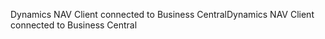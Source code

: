 <span data-ttu-id="eb64a-101">Dynamics NAV Client connected to Business Central</span><span class="sxs-lookup"><span data-stu-id="eb64a-101">Dynamics NAV Client connected to Business Central</span></span>